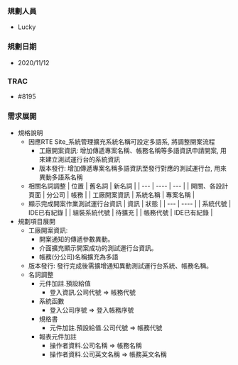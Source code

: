 ### <div id="user">規劃人員</div>
* Lucky

### <div id="updatedate">規劃日期</div>
* 2020/11/12

### <div id="trac">TRAC</div>
* #8195

### <div id="requirement">需求展開</div>
* 規格說明
  * 因應RTE Site_系統管理擴充系統名稱可設定多語系, 將調整開案流程
    * 工廠開案資訊: 增加傳遞專案名稱、帳務名稱等多語資訊申請開案, 用來建立測試運行台的系統資訊
    * 版本發行: 增加傳遞專案名稱多語資訊至發行對應的測試運行台, 用來異動多語系名稱
  * 相關名詞調整
    | 位置 | 舊名詞 | 新名詞 |
    | --- | ---- | --- |
    | 開關、各設計頁面 | 分公司 | 帳務 |
    | 工廠開案資訊 | 系統名稱 | 專案名稱 |
  * 顯示完成開案作業測試運行台資訊
    | 資訊 | 狀態 |
    | --- | ---- |
    | 系統代號 | IDE已有紀錄 |
    | 組裝系統代號 | 待擴充 |
    | 帳務代號 | IDE已有紀錄 |
* 規劃項目展開
  * 工廠開案資訊:
    * 開案通知的傳遞參數異動。
    * 介面擴充顯示開案成功的測試運行台資訊。
    * 帳務(分公司)名稱擴充為多語
  * 版本發行: 發行完成後需擴增通知異動測試運行台系統、帳務名稱。
  * 名詞調整
    * 元件加註.預設給值
      * 登入資訊.公司代號 => 帳務代號
    * 系統函數
      * 登入公司序號 => 登入帳務序號
    * 規格書
      * 元件加註.預設給值.公司代號 => 帳務代號
    * 報表元件加註
      * 操作者資料.公司名稱 => 帳務名稱
      * 操作者資料.公司英文名稱 => 帳務英文名稱
